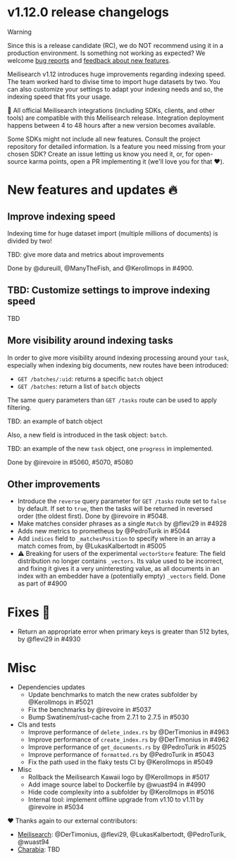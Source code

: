 # v1.12.0 release changelogs

<!-- The following line should ONLY be put PRE-release changelogs -->
> [!WARNING]
> Since this is a release candidate (RC), we do NOT recommend using it in a production environment. Is something not working as expected? We welcome [bug reports](https://github.com/meilisearch/meilisearch/issues/new/choose) and [feedback about new features](https://github.com/meilisearch/product/discussions).

Meilisearch v1.12 introduces huge improvements regarding indexing speed. The team worked hard to divise time to import huge datasets by two. You can also customize your settings to adapt your indexing needs and so, the indexing speed that fits your usage.

<!-- The following lines should NOT be put in the PRE-release changelogs -->
🧰 All official Meilisearch integrations (including SDKs, clients, and other tools) are compatible with this Meilisearch release. Integration deployment happens between 4 to 48 hours after a new version becomes available.

<!-- The following lines should NOT be put in the PRE-release changelogs -->
Some SDKs might not include all new features. Consult the project repository for detailed information. Is a feature you need missing from your chosen SDK? Create an issue letting us know you need it, or, for open-source karma points, open a PR implementing it (we'll love you for that ❤️).

# New features and updates 🔥

## Improve indexing speed

Indexing time for huge dataset import (multiple millions of documents) is divided by two!

TBD: give more data and metrics about improvements

Done by @dureuill, @ManyTheFish, and @Kerollmops in #4900.

## TBD: Customize settings to improve indexing speed

TBD

## More visibility around indexing tasks

In order to give more visibility around indexing processing around your `task`, especially when indexing big documents, new routes have been introduced:
- `GET /batches/:uid`: returns a specific `batch` object
- `GET /batches`: return a list of `batch` objects

The same query parameters than `GET /tasks` route can be used to apply filtering.

TBD: an example of batch object

Also, a new field is introduced in the task object: `batch`.

TBD: an example of the new `task` object, one `progress` in implemented.

Done by @irevoire in #5060, #5070, #5080

## Other improvements

* Introduce the `reverse` query parameter for `GET /tasks` route set to `false` by default. If set to `true`, then the tasks will be returned in reversed order (the oldest first). Done by @irevoire in #5048.
* Make matches consider phrases as a single `Match` by @flevi29 in #4928
* Adds new metrics to prometheus by @PedroTurik in #5044
* Add `indices` field to `_matchesPosition` to specify where in an array a match comes from, by @LukasKalbertodt in #5005
* ⚠️ Breaking for users of the experimental `vectorStore` feature: The field distribution no longer contains `_vectors`. Its value used to be incorrect, and fixing it gives it a very uninteresting value, as all documents in an index with an embedder have a (potentially empty) `_vectors` field. Done as part of #4900

# Fixes 🐞

* Return an appropriate error when primary keys is greater than 512 bytes, by @flevi29 in #4930

# Misc

* Dependencies updates
  * Update benchmarks to match the new crates subfolder by @Kerollmops in #5021
  * Fix the benchmarks by @irevoire in #5037
  * Bump Swatinem/rust-cache from 2.7.1 to 2.7.5 in #5030
* CIs and tests
  * Improve performance of `delete_index.rs` by @DerTimonius in #4963
  * Improve performance of `create_index.rs` by @DerTimonius in #4962
  * Improve performance of `get_documents.rs` by @PedroTurik in #5025
  * Improve performance of `formatted.rs` by @PedroTurik in #5043
  * Fix the path used in the flaky tests CI by @Kerollmops in #5049
* Misc
  * Rollback the Meilisearch Kawaii logo by @Kerollmops in #5017
  * Add image source label to Dockerfile by @wuast94 in #4990
  * Hide code complexity into a subfolder by @Kerollmops in #5016
  * Internal tool: implement offline upgrade from v1.10 to v1.11 by @irevoire in #5034

❤️ Thanks again to our external contributors:
- [Meilisearch](https://github.com/meilisearch/meilisearch): @DerTimonius, @flevi29, @LukasKalbertodt, @PedroTurik, @wuast94
- [Charabia](https://github.com/meilisearch/charabia): TBD
